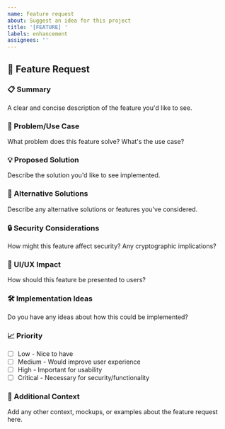 ```yaml
---
name: Feature request
about: Suggest an idea for this project
title: '[FEATURE] '
labels: enhancement
assignees: ''
---
```


## 🚀 Feature Request

### 📋 Summary
A clear and concise description of the feature you'd like to see.

### 🎯 Problem/Use Case
What problem does this feature solve? What's the use case?

### 💡 Proposed Solution
Describe the solution you'd like to see implemented.

### 🔄 Alternative Solutions
Describe any alternative solutions or features you've considered.

### 🔒 Security Considerations
How might this feature affect security? Any cryptographic implications?

### 📱 UI/UX Impact
How should this feature be presented to users?

### 🛠️ Implementation Ideas
Do you have any ideas about how this could be implemented?

### 📈 Priority
- [ ] Low - Nice to have
- [ ] Medium - Would improve user experience
- [ ] High - Important for usability
- [ ] Critical - Necessary for security/functionality

### 📝 Additional Context
Add any other context, mockups, or examples about the feature request here.

